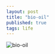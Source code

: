 ```yaml
---
layout: post
title: "bio-oil"
published: true
tags: life
---
```



![](/images/bio-oil.jpg "bio-oil")  
